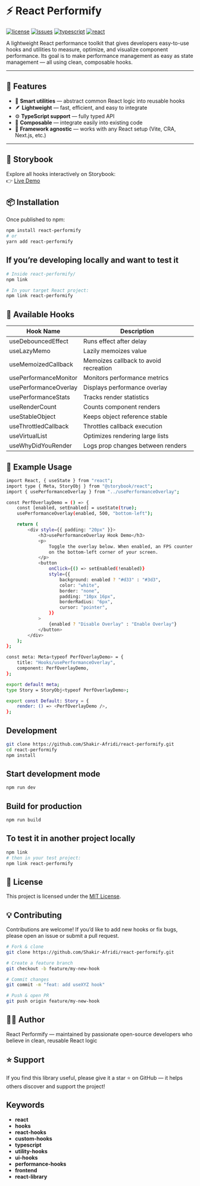 # ⚡ React Performify

[![license](https://img.shields.io/github/license/Shakir-Afridi/react-performify)](LICENSE)
[![issues](https://img.shields.io/github/issues/Shakir-Afridi/react-performify)](https://github.com/Shakir-Afridi/react-performify/issues)
[![typescript](https://img.shields.io/badge/TypeScript-Ready-3178C6?logo=typescript)](https://www.typescriptlang.org/)
[![react](https://img.shields.io/badge/React-19+-61dafb?logo=react)](https://react.dev/)

A lightweight React performance toolkit that gives developers easy-to-use hooks and utilities to measure, optimize, and visualize component performance. Its goal is to make performance management as easy as state management — all using clean, composable hooks.

---

## 🚀 Features

- 🧠 **Smart utilities** — abstract common React logic into reusable hooks  
- 🪶 **Lightweight** — fast, efficient, and easy to integrate
- ⚙️ **TypeScript support** — fully typed API  
- 🧩 **Composable** — integrate easily into existing code  
- 🔧 **Framework agnostic** — works with any React setup (Vite, CRA, Next.js, etc.)

---

## 📘 Storybook

Explore all hooks interactively on Storybook:  
👉 [Live Demo](https://shakir-afridi.github.io/react-performify)

## 📦 Installation

Once published to npm:

```bash
npm install react-performify
# or
yarn add react-performify
```

## If you’re developing locally and want to test it

```bash
# Inside react-performify/
npm link

# In your target React project:
npm link react-performify
```

## 🧠 Available Hooks

| Hook Name                    | Description                           |
|------------------------------|---------------------------------------|
| useDebouncedEffect           | Runs effect after delay               |
| useLazyMemo                  | Lazily memoizes value                 |
| useMemoizedCallback          | Memoizes callback to avoid recreation |
| usePerformanceMonitor        | Monitors performance metrics          |
| usePerformanceOverlay        | Displays performance overlay          |
| usePerformanceStats          | Tracks render statistics              |
| useRenderCount               | Counts component renders              |
| useStableObject              | Keeps object reference stable         |
| useThrottledCallback         | Throttles callback execution          |
| useVirtualList               | Optimizes rendering large lists       |
| useWhyDidYouRender           | Logs prop changes between renders     |

## 🧩 Example Usage

```bash
import React, { useState } from "react";
import type { Meta, StoryObj } from "@storybook/react";
import { usePerformanceOverlay } from "../usePerformanceOverlay";

const PerfOverlayDemo = () => {
    const [enabled, setEnabled] = useState(true);
    usePerformanceOverlay(enabled, 500, "bottom-left");

    return (
        <div style={{ padding: "20px" }}>
            <h3>usePerformanceOverlay Hook Demo</h3>
            <p>
                Toggle the overlay below. When enabled, an FPS counter appears
                on the bottom-left corner of your screen.
            </p>
            <button
                onClick={() => setEnabled(!enabled)}
                style={{
                    background: enabled ? "#d33" : "#3d3",
                    color: "white",
                    border: "none",
                    padding: "10px 16px",
                    borderRadius: "6px",
                    cursor: "pointer",
                }}
            >
                {enabled ? "Disable Overlay" : "Enable Overlay"}
            </button>
        </div>
    );
};

const meta: Meta<typeof PerfOverlayDemo> = {
    title: "Hooks/usePerformanceOverlay",
    component: PerfOverlayDemo,
};

export default meta;
type Story = StoryObj<typeof PerfOverlayDemo>;

export const Default: Story = {
    render: () => <PerfOverlayDemo />,
};

```

## Development

```bash
git clone https://github.com/Shakir-Afridi/react-performify.git
cd react-performify
npm install
```

## Start development mode

```bash
npm run dev
```

## Build for production

```bash
npm run build
```

## To test it in another project locally

```bash
npm link
# then in your test project:
npm link react-performify
```

## 🧾 License

This project is licensed under the [MIT License](./LICENSE).

## 💡 Contributing

Contributions are welcome!
If you’d like to add new hooks or fix bugs, please open an issue or submit a pull request.

```bash
# Fork & clone
git clone https://github.com/Shakir-Afridi/react-performify.git

# Create a feature branch
git checkout -b feature/my-new-hook

# Commit changes
git commit -m "feat: add useXYZ hook"

# Push & open PR
git push origin feature/my-new-hook
```

## 👨‍💻 Author

React Performify — maintained by passionate open-source developers who believe in clean, reusable React logic

## ⭐ Support

If you find this library useful, please give it a star ⭐ on GitHub —
it helps others discover and support the project!

## Keywords

- **react**
- **hooks**
- **react-hooks**
- **custom-hooks**
- **typescript**
- **utility-hooks**
- **ui-hooks**
- **performance-hooks**
- **frontend**
- **react-library**
